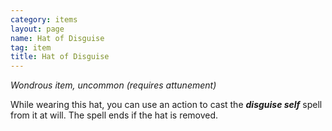 ```yaml
---
category: items
layout: page
name: Hat of Disguise 
tag: item
title: Hat of Disguise 
---
```


_Wondrous item, uncommon (requires attunement)_ 

While wearing this hat, you can use an action to cast the **_disguise self_** spell from it at will. The spell ends if the hat is removed. 
